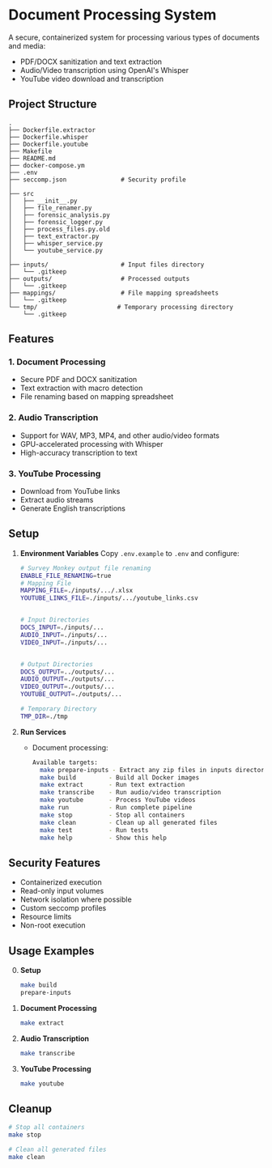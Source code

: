 # Document Processing System

A secure, containerized system for processing various types of documents and media:
- PDF/DOCX sanitization and text extraction
- Audio/Video transcription using OpenAI's Whisper
- YouTube video download and transcription

## Project Structure
```
.
├── Dockerfile.extractor
├── Dockerfile.whisper
├── Dockerfile.youtube
├── Makefile
├── README.md
├── docker-compose.ym
├── .env
├── seccomp.json               # Security profile
│
├── src
│   ├── __init__.py
│   ├── file_renamer.py
│   ├── forensic_analysis.py
│   ├── forensic_logger.py
│   ├── process_files.py.old
│   ├── text_extractor.py
│   ├── whisper_service.py
│   └── youtube_service.py
│
├── inputs/                    # Input files directory
│   └── .gitkeep
├── outputs/                   # Processed outputs
│   └── .gitkeep
├── mappings/                  # File mapping spreadsheets
│   └── .gitkeep
└── tmp/                      # Temporary processing directory
    └── .gitkeep
```

## Features

### 1. Document Processing
- Secure PDF and DOCX sanitization
- Text extraction with macro detection
- File renaming based on mapping spreadsheet

### 2. Audio Transcription
- Support for WAV, MP3, MP4, and other audio/video formats
- GPU-accelerated processing with Whisper
- High-accuracy transcription to text

### 3. YouTube Processing
- Download from YouTube links
- Extract audio streams
- Generate English transcriptions

## Setup

1. **Environment Variables**
   Copy `.env.example` to `.env` and configure:
   ```bash
   # Survey Monkey output file renaming
   ENABLE_FILE_RENAMING=true
   # Mapping File
   MAPPING_FILE=./inputs/.../.xlsx
   YOUTUBE_LINKS_FILE=./inputs/.../youtube_links.csv


   # Input Directories
   DOCS_INPUT=./inputs/...
   AUDIO_INPUT=./inputs/...
   VIDEO_INPUT=./inputs/...


   # Output Directories
   DOCS_OUTPUT=../outputs/...
   AUDIO_OUTPUT=./outputs/...
   VIDEO_OUTPUT=./outputs/...
   YOUTUBE_OUTPUT=./outputs/...

   # Temporary Directory
   TMP_DIR=./tmp
   ```

2. **Run Services**
   - Document processing:
     ```bash
     Available targets:
       make prepare-inputs - Extract any zip files in inputs directory
       make build         - Build all Docker images
       make extract       - Run text extraction
       make transcribe    - Run audio/video transcription
       make youtube       - Process YouTube videos
       make run           - Run complete pipeline
       make stop          - Stop all containers
       make clean         - Clean up all generated files
       make test          - Run tests
       make help          - Show this help
     ```

## Security Features
- Containerized execution
- Read-only input volumes
- Network isolation where possible
- Custom seccomp profiles
- Resource limits
- Non-root execution

## Usage Examples

0. **Setup**
   ```bash
   make build
   prepare-inputs
   ```

1. **Document Processing**
   ```bash
   make extract
   ```

2. **Audio Transcription**
   ```bash
   make transcribe
   ```

3. **YouTube Processing**
   ```bash
   make youtube
   ```

## Cleanup
```bash
# Stop all containers
make stop

# Clean all generated files
make clean
```
